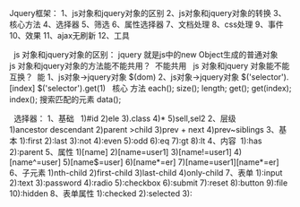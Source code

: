 Jquery框架：
1、js对象和jquery对象的区别
2、js对象和jquery对象的转换
3、核心方法
4、选择器
5、筛选
6、属性选择器
7、文档处理
8、css处理
9、事件
10、效果
11、ajax无刷新
12、工具

 
js 对象和jquery对象的区别：
jquery 就是js中的new Object生成的普通对象
 
js 对象和jquery对象的方法能不能共用？  不能共用
 
js 对象和jquery 对象能不能互换？  能
1、js对象->jquery对象
$(dom)
2、js对象->jquery对象
$('selector').[index]
$('selector').get(1)
 
核心 方法
each();
size();
length;
get();
get(index);
index(); 搜索匹配的元素
data();

 
选择器：
1、基础  
  1)#id 
  2)ele 
  3).class 
  4)* 
  5)sell,sel2
2、层级  
  1)ancestor  descendant
  2)parent >child
  3)prev + next
  4)prev~siblings
3、基本
  1):first
  2):last
  3):not
  4):even
  5):odd
  6):eq
  7):gt
  8):lt
4、内容
 1):has
 2):parent
5、属性
  1)[name]
  2)[name=user1]
  3)[name!=user1]
  4)[name^=user]
  5)[name$=user]
  6)[name*=er]
  7)[name=user1][name*=er]
6、子元素
  1)nth-child
  2)first-child
  3)last-child
  4)only-child
7、表单
  1):input
  2):text
  3):password
  4):radio
  5):checkbox
  6):submit
  7):reset
  8):button
  9):file
  10):hidden
8、表单属性
  1):checked
  2):selected
  3):
 
 
 
 
 
 
 
 
 
 
 
 
 
 
 
 
 
 
 
 
 
 
 
 
 
 
 
 
 
 
 
 
